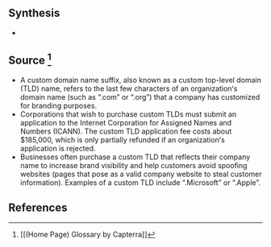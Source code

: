 ## Synthesis
- 
## Source [^1]
- A custom domain name suffix, also known as a custom top-level domain (TLD) name, refers to the last few characters of an organizationʻs domain name (such as “.com” or “.org”) that a company has customized for branding purposes.
- Corporations that wish to purchase custom TLDs must submit an application to the Internet Corporation for Assigned Names and Numbers (ICANN). The custom TLD application fee costs about $185,000, which is only partially refunded if an organizationʻs application is rejected.
- Businesses often purchase a custom TLD that reflects their company name to increase brand visibility and help customers avoid spoofing websites (pages that pose as a valid company website to steal customer information). Examples of a custom TLD include “.Microsoft” or “.Apple”.
## References

[^1]: [[(Home Page) Glossary by Capterra]]
